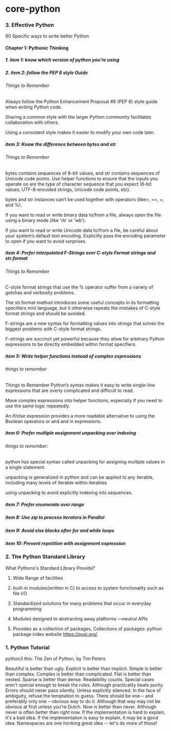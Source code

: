 # core-python
### 3. Effective Python 
90 Specific ways to write better Python
#### Chapter 1: Pythonic Thinking
##### 1. item 1: know which version of python you're using

##### 2. item 2: follow the PEP 8 style Guide
###### Things to Remember
Always follow the Python Enhancement Proposal #8 (PEP 8) style
guide when writing Python code.

Sharing a common style with the larger Python community facilitates collaboration with others.

Using a consistent style makes it easier to modify your own code later.
##### item 3: Know the difference between bytes and str
###### Things to Remember 
bytes contains sequences of 8-bit values, and str contains sequences of Unicode code points.
Use helper functions to ensure that the inputs you operate on
are the type of character sequence that you expect (8-bit values,
UTF-8-encoded strings, Unicode code points, etc).

bytes and str instances can’t be used together with operators (like>, ==, +, and %).

If you want to read or write binary data to/from a file, always open
the file using a binary mode (like 'rb' or 'wb').

If you want to read or write Unicode data to/from a file, be careful about your system’s default text encoding. Explicitly pass the
encoding parameter to open if you want to avoid surprises.

##### item 4: Prefer interpolated F-Strings over C-style Format strings and str.format
###### Things to Remember
C-style format strings that use the % operator suffer from a variety
of gotchas and verbosity problems.

The str.format method introduces some useful concepts in its formatting specifiers mini language, but it otherwise repeats the mistakes of C-style format strings and should be avoided.

F-strings are a new syntax for formatting values into strings that
solves the biggest problems with C-style format strings.

F-strings are succinct yet powerful because they allow for arbitrary Python expressions to be directly embedded within format
specifiers.
##### item 5: Write helper functions instead of complex expressions
###### things to remember

Things to Remember
Python’s syntax makes it easy to write single-line expressions that are overly complicated and difficult to read.

Move complex expressions into helper functions, especially if you need to use the same logic repeatedly.

An if/else expression provides a more readable alternative to using the Boolean operators or and and in expressions.

##### item 6: Prefer multiple assignment unpacking over indexing
###### things to remember: 
python has special syntax called unpacking for assigning multiple values in a single statement.

unpacking is generalized in python and can be applied to any iterable, including many levels of iterable within 
iterables 

using unpacking to avoid explicitly indexing into sequences.

##### item 7: Prefer enumerate over range
##### item 8: Use zip to process iterators in Parallel
##### item 9: Avoid else blocks after for and while loops
##### item 10: Prevent repetition with assignment expression

### 2. The Python Standard Library

What Pythons's Standard Library Provide?

1. Wide Range of facilities

2. built-in modules(written in C) to access to system functionality such as file I/O

3. Standardized solutions for many problems that occur in everyday programming

4. Modules designed to abstracting away platforms —neutral APIs

5. Provides as a collection of packages, Collections of packages: python package index website
          https://pypi.org/
### 1. Python Tutorial
python3 this: The Zen of Python, by Tim Peters

Beautiful is better than ugly.
Explicit is better than implicit.
Simple is better than complex.
Complex is better than complicated.
Flat is better than nested.
Sparse is better than dense.
Readability counts.
Special cases aren't special enough to break the rules.
Although practicality beats purity.
Errors should never pass silently.
Unless explicitly silenced.
In the face of ambiguity, refuse the temptation to guess.
There should be one-- and preferably only one --obvious way to do it.
Although that way may not be obvious at first unless you're Dutch.
Now is better than never.
Although never is often better than *right* now.
If the implementation is hard to explain, it's a bad idea.
If the implementation is easy to explain, it may be a good idea.
Namespaces are one honking great idea -- let's do more of those!



